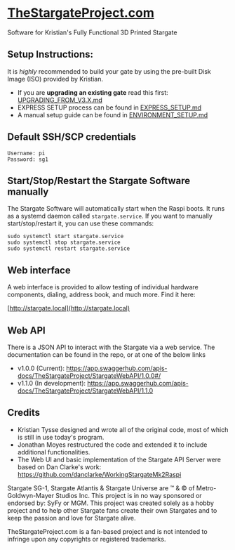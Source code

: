 # [TheStargateProject.com](https://TheStargateProject.com)
Software for Kristian's Fully Functional 3D Printed Stargate

## Setup Instructions:
It is _highly_ recommended to build your gate by using the pre-built Disk Image (ISO) provided by Kristian. 
 - If you are **upgrading an existing gate** read this first: [UPGRADING_FROM_V3.X.md](UPGRADING_FROM_V3.X.md)
 - EXPRESS SETUP process can be found in [EXPRESS_SETUP.md](EXPRESS_SETUP.md)
 - A manual setup guide can be found in [ENVIRONMENT_SETUP.md](ENVIRONMENT_SETUP.md)

## Default SSH/SCP credentials
```
Username: pi
Password: sg1
```

## Start/Stop/Restart the Stargate Software manually
The Stargate Software will automatically start when the Raspi boots. It runs as a systemd daemon called `stargate.service`. If you want to manually start/stop/restart it, you can use these commands:
```
sudo systemctl start stargate.service
sudo systemctl stop stargate.service
sudo systemctl restart stargate.service
```

## Web interface
A web interface is provided to allow testing of individual hardware components, dialing, address book, and much more. Find it here:

[http://stargate.local](http://stargate.local)

## Web API
There is a JSON API to interact with the Stargate via a web service. The documentation can be found in the repo, or at one of the below links

- v1.0.0 (Current): https://app.swaggerhub.com/apis-docs/TheStargateProject/StargateWebAPI/1.0.0#/
- v1.1.0 (In development): https://app.swaggerhub.com/apis-docs/TheStargateProject/StargateWebAPI/1.1.0

## Credits
- Kristian Tysse designed and wrote all of the original code, most of which is still in use today's program.
- Jonathan Moyes restructured the code and extended it to include additional functionalities.
- The Web UI and basic implementation of the Stargate API Server were based on Dan Clarke's work: https://github.com/danclarke/WorkingStargateMk2Raspi

Stargate SG-1, Stargate Atlantis & Stargate Universe are ™ & © of Metro-Goldwyn-Mayer Studios Inc.  This project is in no way sponsored or endorsed by: SyFy or MGM. This project was created solely as a hobby project and to help other Stargate fans create their own Stargates and to keep the passion and love for Stargate alive.

TheStargateProject.com is a fan-based project and is not intended to infringe upon any copyrights or registered trademarks.
